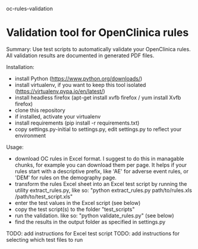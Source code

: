 oc-rules-validation
# Validation tool for OpenClinica rules

Summary: 
Use test scripts to automatically validate your OpenClinica rules. All validation results are documented in generated PDF files.

Installation:
- install Python (https://www.python.org/downloads/)
- install virtualenv, if you want to keep this tool isolated (https://virtualenv.pypa.io/en/latest/)
- install headless firefox (apt-get install xvfb firefox / yum install Xvfb firefox)
- clone this repository
- if installed, activate your virtualenv
- install requirements (pip install -r requirements.txt)
- copy settings.py-initial to settings.py, edit settings.py to reflect your environment

Usage:
- download OC rules in Excel format. I suggest to do this in managable chunks, for example you can download them per page. It helps if your rules start with a descriptive prefix, like 'AE' for adverse event rules, or 'DEM' for rules on the demography page.
- transform the rules Excel sheet into an Excel test script by running the utility extract_rules.py, like so: 
"python extract_rules.py path/to/rules.xls /path/to/test_script.xls"
- enter the test values in the Excel script (see below)
- copy the test script(s) to the folder "test_scripts"
- run the validation. like so:
"python validate_rules.py" (see below)
- find the results in the output folder as specified in settings.py

TODO: add instructions for Excel test script
TODO: add instructions for selecting which test files to run 
